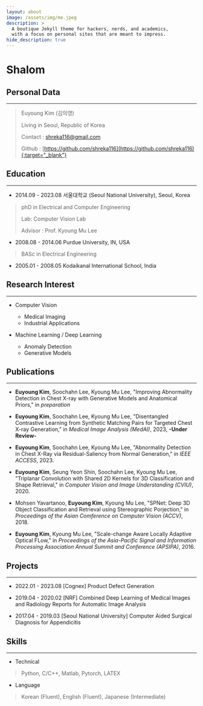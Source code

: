 ```yaml
---
layout: about
image: /assets/img/me.jpeg
description: >
  A boutique Jekyll theme for hackers, nerds, and academics,
  with a focus on personal sites that are meant to impress.
hide_description: true
---
```


# Shalom

<!--author-->

## Personal Data
---
> Euyoung Kim (김의영)
>
> Living in Seoul, Republic of Korea
>
> Contact : shreka116@gmail.com
>
> Github : [https://github.com/shreka116](https://github.com/shreka116){:target="_blank"}

## Education
---

* 2014.09 - 2023.08 서울대학교 (Seoul National University), Seoul, Korea
> phD in Electrical and Computer Engineering
>
> Lab: Computer Vision Lab
>
> Advisor : Prof. Kyoung Mu Lee

* 2008.08 - 2014.06 Purdue University, IN, USA
> BASc in Electrical Engineering

* 2005.01 - 2008.05 Kodaikanal International School, India

## Research Interest
---

* Computer Vision
  + Medical Imaging
  + Industrial Applications

* Machine Learning / Deep Learning
  + Anomaly Detection
  + Generative Models

## Publications
---

* __Euyoung Kim__, Soochahn Lee, Kyoung Mu Lee, "Improving Abnormality Detection in Chest X-ray with Generative Models and Anatomical Priors," in _preparation_

* __Euyoung Kim__, Soochahn Lee, Kyoung Mu Lee, "Disentangled Contrastive Learning from Synthetic Matching Pairs for Targeted Chest X-ray Generation," in _Medical Image Analysis (MedAI)_, 2023, __-Under Review-__

* __Euyoung Kim__, Soochahn Lee, Kyoung Mu Lee, "Abnormality Detection in Chest X-Ray via Residual-Saliency from Normal Generation," in _IEEE ACCESS_, 2023.

* __Euyoung Kim__, Seung Yeon Shin, Soochahn Lee, Kyoung Mu Lee, "Triplanar Convolution with Shared 2D Kernels for 3D Classification and Shape Retrieval," in _Computer Vision and Image Understanding (CVIU)_, 2020.

* Mohsen Yavartanoo, __Euyoung Kim__, Kyoung Mu Lee, "SPNet: Deep 3D Object Classification and Retrieval using Stereographic Porjection," in _Proceedings of the Asian Comference on Computer Vision (ACCV)_, 2018.

* __Euyoung Kim__, Kyoung Mu Lee, "Scale-change Aware Locally Adaptive Optical FLow," in _Proceedings of the Asia-Pacific Signal and Information Processing Association Annual Summit and Conference (APSIPA)_, 2016.

## Projects
---

* 2022.01 - 2023.08 [Cognex] Product Defect Generation

* 2019.04 - 2020.02 [NRF] Combined Deep Learning of Medical Images and Radiology Reports for Automatic Image Analysis

* 2017.04 - 2019.03 [Seoul National University] Computer Aided Surgical Diagnosis for Appendicitis

## Skills
---

* Technical
> Python, C/C++, Matlab, Pytorch, LATEX

* Language
> Korean (Fluent), English (Fluent), Japanese (Intermediate)